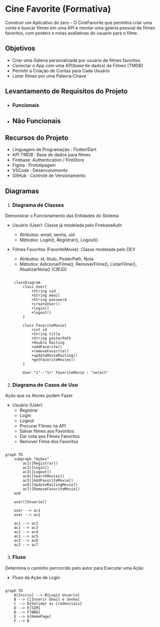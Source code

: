 # Cine Favorite (Formativa)
Construir um Aplicativo do zero - O CineFavorite que permitira criar uma conta e buscar filmes em uma API e montar uma galeria pessoal de filmes favoritos, com posters e notas avaliativas do usuario para o filme.

## Objetivos
- Criar uma Galeria personalizada por usuario de filmes favoritos
- Conectar o App com uma API(base de dados) de Filmes (TMDB)
- Permitir a Criação de Contas para Cada Usuário
- Listar filmes por uma Palavra-Chave

## Levantamento de Requisitos do Projeto
- ### Funcionais

- ## Não Funcionais

## Recursos do Projeto
- Linguagem de Programação : Flutter/Dart
- API TMDB : Base de dados para filmes
- Firebase: Authentication / FireStore
- Figma : Prototipagem
- VSCode : Desenvolvimento
- GitHub : Controle de Versionamento

## Diagramas
1. ### Diagrama de Classes
Demonstrar o Funcionamento das Entidades do Sistema

- Usuário (User): Classe já modelada pelo FirebaseAuth
    - Atributos: email, senha, uid
    - Métodos: Login(), Registrar(), Logout()

- Filmes Favoritos (FavoriteMovie): Classe modelada pelo DEV
    - Atributos: id, título, PosterPath, Nota
    - Métodos: AdicionarFilme(), RemoverFilme(), ListarFilme(), AtualizarNota() (CRUD)

```mermaid

    classDiagram
        class User{
            +String uid
            +String email
            +String password
            +createUser()
            +login()
            +logout()
        }

        class FavoriteMovie{
            +int id
            +String title
            +String posterPath
            +double Raiting
            +addFavorite()
            +removeFavorite()
            +updateMovieRaiting()
            +getFavoriteMovies()
        }

        User "1"--"1+" FavoriteMovie : "select"
```
2. ### Diagrama de Casos de Uso
Ação que os Atores podem Fazer
- Usuário (User):
    - Registrar
    - Login
    - Logout
    - Procurar Filmes na API
    - Salvar filmes aos Favoritos
    - Dar nota aos Filmes Favoritos
    - Remover Filme dos Favoritos

```mermaid

graph TD
    subgraph "Ações"
        ac1([Registrar])
        ac2([Login])
        ac3([Logout])
        ac4([SearchMovies])
        ac5([AddFavoriteMovie])
        ac6([UpdateRaitingMovie])
        ac7([RemoveFavoriteMovie])
    end

    user([Usuario])

    user --> ac1
    user --> ac2

    ac1 --> ac2
    ac2 --> ac3 
    ac2 --> ac4 
    ac2 --> ac5 
    ac2 --> ac6 
    ac2 --> ac7 

```


3. ### Fluxo
Determina o caminho percorrido pelo autor para Executar uma Ação

- Fluxo da Ação de Login

```mermaid

graph TD
    A[Início] --> B{Login Usuario}
    B --> C[Inserir Email e Senha]
    C --> D{Validar as Credenciais}
    D --> E[SIM]
    D --> F[NÃO]
    E --> G[HomePage]
    F --> B

```